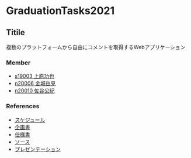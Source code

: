 # GraduationTasks2021


## Titile
複数のプラットフォームから自由にコメントを取得するWebアプリケーション


### Member

- [s19003 上原功也](https://github.com/s19003/Graduation_Task.git)
- [n20006 金城岳見](https://github.com/n20006/GraduationTask)
- [n20010 佐谷公紀](https://github.com/n20010/GraduationTask)


### References

- [スケジュール]()
- [企画書](https://docs.google.com/document/d/1inU1pqgBcBNDSA1y7_4wfF1x8E4t-vWyTsMjmFFOQjg/edit?ts=60a1f9d4)
- [仕様書](https://docs.google.com/document/d/1OcyUL2mAiw551OqffWrW1kgivoXl3ljZMYejwGefIBE/edit)
- [ソース](https://github.com/n20006/GraduationTask_Team/tree/main/project)
- [プレゼンテーション]()
